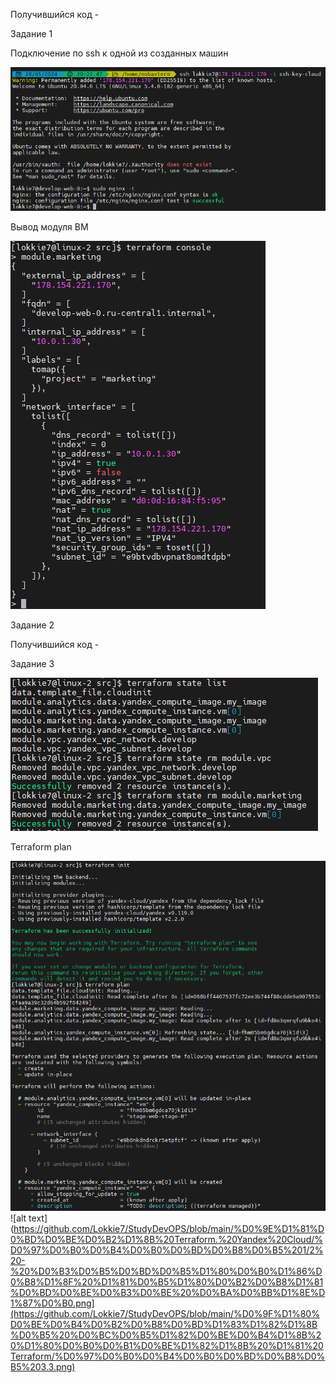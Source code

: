 Получившийся код - 

Задание 1

Подключение по ssh к одной из созданных машин

![alt text](https://github.com/Lokkie7/StudyDevOPS/blob/main/%D0%9F%D1%80%D0%BE%D0%B4%D0%B2%D0%B8%D0%BD%D1%83%D1%82%D1%8B%D0%B5%20%D0%BC%D0%B5%D1%82%D0%BE%D0%B4%D1%8B%20%D1%80%D0%B0%D0%B1%D0%BE%D1%82%D1%8B%20%D1%81%20Terraform/%D0%97%D0%B0%D0%B4%D0%B0%D0%BD%D0%B8%D0%B5%201.png)


Вывод модуля ВМ

![alt text](https://github.com/Lokkie7/StudyDevOPS/blob/main/%D0%9F%D1%80%D0%BE%D0%B4%D0%B2%D0%B8%D0%BD%D1%83%D1%82%D1%8B%D0%B5%20%D0%BC%D0%B5%D1%82%D0%BE%D0%B4%D1%8B%20%D1%80%D0%B0%D0%B1%D0%BE%D1%82%D1%8B%20%D1%81%20Terraform/%D0%97%D0%B0%D0%B4%D0%B0%D0%BD%D0%B8%D0%B5%201%20-%20%D0%BA%D0%BE%D0%BD%D1%81%D0%BE%D0%BB%D1%8C%20terraform.png)

Задание 2


Получившийся код - 


Задание 3

![alt text](https://github.com/Lokkie7/StudyDevOPS/blob/main/%D0%9F%D1%80%D0%BE%D0%B4%D0%B2%D0%B8%D0%BD%D1%83%D1%82%D1%8B%D0%B5%20%D0%BC%D0%B5%D1%82%D0%BE%D0%B4%D1%8B%20%D1%80%D0%B0%D0%B1%D0%BE%D1%82%D1%8B%20%D1%81%20Terraform/%D0%97%D0%B0%D0%B4%D0%B0%D0%BD%D0%B8%D0%B5%203.1.png)

Terraform plan

![alt text](https://github.com/Lokkie7/StudyDevOPS/blob/main/%D0%9F%D1%80%D0%BE%D0%B4%D0%B2%D0%B8%D0%BD%D1%83%D1%82%D1%8B%D0%B5%20%D0%BC%D0%B5%D1%82%D0%BE%D0%B4%D1%8B%20%D1%80%D0%B0%D0%B1%D0%BE%D1%82%D1%8B%20%D1%81%20Terraform/%D0%97%D0%B0%D0%B4%D0%B0%D0%BD%D0%B8%D0%B5%203.2.png)
![alt text](https://github.com/Lokkie7/StudyDevOPS/blob/main/%D0%9E%D1%81%D0%BD%D0%BE%D0%B2%D1%8B%20Terraform.%20Yandex%20Cloud/%D0%97%D0%B0%D0%B4%D0%B0%D0%BD%D0%B8%D0%B5%201/2%20-%20%D0%B3%D0%B5%D0%BD%D0%B5%D1%80%D0%B0%D1%86%D0%B8%D1%8F%20%D1%81%D0%B5%D1%80%D0%B2%D0%B8%D1%81%D0%BD%D0%BE%D0%B3%D0%BE%20%D0%BA%D0%BB%D1%8E%D1%87%D0%B0.png](https://github.com/Lokkie7/StudyDevOPS/blob/main/%D0%9F%D1%80%D0%BE%D0%B4%D0%B2%D0%B8%D0%BD%D1%83%D1%82%D1%8B%D0%B5%20%D0%BC%D0%B5%D1%82%D0%BE%D0%B4%D1%8B%20%D1%80%D0%B0%D0%B1%D0%BE%D1%82%D1%8B%20%D1%81%20Terraform/%D0%97%D0%B0%D0%B4%D0%B0%D0%BD%D0%B8%D0%B5%203.3.png)

